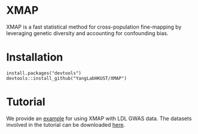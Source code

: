 # XMAP
XMAP is a fast statistical method for cross-population fine-mapping by leveraging genetic diversity and accounting for confounding bias.

# Installation
```
install.packages("devtools")
devtools::install_github("YangLabHKUST/XMAP")
```
# Tutorial
We provide an [example](https://github.com/YangLabHKUST/XMAP/blob/main/XMAP_example_LDL.ipynb) for using XMAP with LDL GWAS data. The datasets involved in the tutorial can be downloaded [here](https://hkustconnect-my.sharepoint.com/:f:/g/personal/mcaiad_connect_ust_hk/EhJHXBkK_DNBjLFbIPjMeaoBFlmFwlz0F_uXXU0kvIrVGg?e=sTEh8O).
